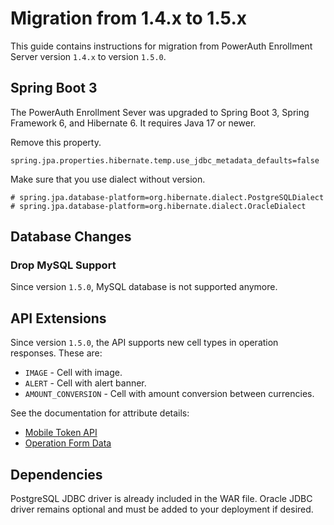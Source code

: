 # Migration from 1.4.x to 1.5.x

This guide contains instructions for migration from PowerAuth Enrollment Server version `1.4.x` to version `1.5.0`.

## Spring Boot 3

The PowerAuth Enrollment Sever was upgraded to Spring Boot 3, Spring Framework 6, and Hibernate 6.
It requires Java 17 or newer.

Remove this property.

`spring.jpa.properties.hibernate.temp.use_jdbc_metadata_defaults=false`

Make sure that you use dialect without version.

```properties
# spring.jpa.database-platform=org.hibernate.dialect.PostgreSQLDialect
# spring.jpa.database-platform=org.hibernate.dialect.OracleDialect
```

## Database Changes

### Drop MySQL Support

Since version `1.5.0`, MySQL database is not supported anymore.

## API Extensions

Since version `1.5.0`, the API supports new cell types in operation responses. These are:

- `IMAGE` - Cell with image.
- `ALERT` - Cell with alert banner.
- `AMOUNT_CONVERSION` - Cell with amount conversion between currencies.

See the documentation for attribute details:

- [Mobile Token API](./Mobile-Token-API.md)
- [Operation Form Data](./Operation-Form-Data.md)

## Dependencies

PostgreSQL JDBC driver is already included in the WAR file.
Oracle JDBC driver remains optional and must be added to your deployment if desired.
